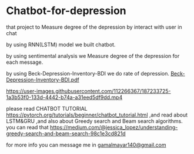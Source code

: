 # Chatbot-for-depression
that project to Measure degree of the depression by interact with user in chat 



by using RNN(LSTM) model we built chatbot.

by using sentimental analysis we Measure degree of the depression for each message. 

by using Beck-Depression-Inventory-BDI we do rate of depression.
 [Beck-Depression-Inventory-BDI.pdf](https://github.com/MAYAR1GAMAL/Chatbot-for-depression/files/9445727/Beck-Depression-Inventory-BDI.pdf)





https://user-images.githubusercontent.com/112266367/187233725-1a3b53f0-133d-4442-b74a-a31eed5df9dd.mp4



please read CHATBOT TUTORIAL https://pytorch.org/tutorials/beginner/chatbot_tutorial.html
,and read about LSTM&GRU  ,and also about Greedy search and Beam search algorithms.
you can read that https://medium.com/@jessica_lopez/understanding-greedy-search-and-beam-search-98c1e3cd821d

for more info you can message me in gamalmayar140@gmail.com
